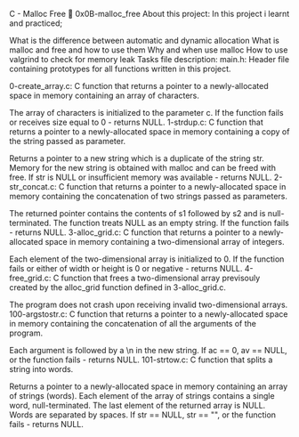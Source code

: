 C - Malloc Free 📃 0x0B-malloc_free
About this project:
In this project i learnt and practiced;

What is the difference between automatic and dynamic allocation
What is malloc and free and how to use them
Why and when use malloc
How to use valgrind to check for memory leak
Tasks file description:
main.h: Header file containing prototypes for all functions written in this project.

0-create_array.c: C function that returns a pointer to a newly-allocated space in memory containing an array of characters.

The array of characters is initialized to the parameter c.
If the function fails or receives size equal to 0 - returns NULL.
1-strdup.c: C function that returns a pointer to a newly-allocated space in memory containing a copy of the string passed as parameter.

Returns a pointer to a new string which is a duplicate of the string str.
Memory for the new string is obtained with malloc and can be freed with free.
If str is NULL or insufficient memory was available - returns NULL.
2-str_concat.c: C function that returns a pointer to a newly-allocated space in memory containing the concatenation of two strings passed as parameters.

The returned pointer contains the contents of s1 followed by s2 and is null-terminated.
The function treats NULL as an empty string.
If the function fails - returns NULL.
3-alloc_grid.c: C function that returns a pointer to a newly-allocated space in memory containing a two-dimensional array of integers.

Each element of the two-dimensional array is initialized to 0.
If the function fails or either of width or height is 0 or negative - returns NULL.
4-free_grid.c: C function that frees a two-dimensional array previsouly created by the alloc_grid function defined in 3-alloc_grid.c.

The program does not crash upon receiving invalid two-dimensional arrays.
100-argstostr.c: C function that returns a pointer to a newly-allocated space in memory containing the concatenation of all the arguments of the program.

Each argument is followed by a \n in the new string.
If ac == 0, av == NULL, or the function fails - returns NULL.
101-strtow.c: C function that splits a string into words.

Returns a pointer to a newly-allocated space in memory containing an array of strings (words).
Each element of the array of strings contains a single word, null-terminated.
The last element of the returned array is NULL.
Words are separated by spaces.
If str == NULL, str == "", or the function fails - returns NULL.
